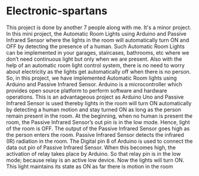 # Electronic-spartans
This project is done by another 7 people along with me. It's a minor project. In this mini project, the Automatic Room Lights using Arduino and Passive Infrared Sensor where the lights in the room will automatically turn ON and OFF by detecting the presence of a human. Such Automatic Room Lights can be implemented in your garages, staircases, bathrooms, etc where we don’t need continuous light but only when we are present. Also with the help of an automatic room light control system, there is no need to worry about electricity as the lights get automatically off when there is no person. So, in this project, we have implemented Automatic Room lights using Arduino and Passive Infrared Sensor. Arduino is a microcontroller which provides open source platform to perform software and hardware operations. This is an advantageous project as Arduino Uno and Passive Infrared Sensor is used thereby lights in the room will turn ON automatically by detecting a human motion and stay turned ON as long as the person remain present in the room. At the beginning, when no human is present the room, the Passive Infrared Sensor’s out pin is in the low mode. Hence, light of the room is OFF. The output of the Passive Infrared Sensor goes high as the person enters the room. Passive Infrared Sensor detects the infrared (IR) radiation in the room. The Digital pin 8 of Arduino is used to connect the data out pin of Passive Infrared Sensor. When this becomes high, the activation of relay takes place by Arduino. So that relay pin is in the low mode; because relay is an active low device. Now the lights will turn ON. This light maintains its state as ON as far there is motion in the room
